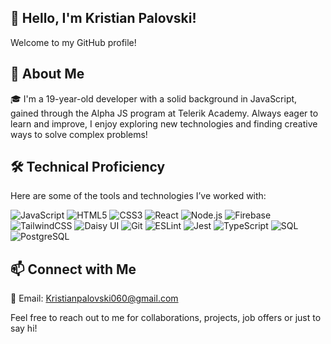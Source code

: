 ## 👋 Hello, I'm Kristian Palovski!


Welcome to my GitHub profile!

## 🚀 About Me

🎓 I'm a 19-year-old developer with a solid background in JavaScript, gained through the Alpha JS program at Telerik Academy. Always eager to learn and improve, I enjoy exploring new technologies and finding creative ways to solve complex problems!



## 🛠️ Technical Proficiency
Here are some of the tools and technologies I’ve worked with:

![JavaScript](https://img.shields.io/badge/-JavaScript-F7DF1E?logo=javascript&logoColor=black&style=flat)
![HTML5](https://img.shields.io/badge/-HTML5-E34F26?logo=html5&logoColor=white&style=flat)
![CSS3](https://img.shields.io/badge/-CSS3-1572B6?logo=css3&logoColor=white&style=flat)
![React](https://img.shields.io/badge/-React-61DAFB?logo=react&logoColor=black&style=flat)
![Node.js](https://img.shields.io/badge/-Node.js-339933?logo=nodedotjs&logoColor=white&style=flat)
![Firebase](https://img.shields.io/badge/-Firebase-FFCA28?logo=firebase&logoColor=black&style=flat)
![TailwindCSS](https://img.shields.io/badge/-TailwindCSS-38B2AC?logo=tailwind-css&logoColor=white&style=flat)
![Daisy UI](https://img.shields.io/badge/-Daisy%20UI-5A0EF8?logo=tailwind-css&logoColor=white&style=flat)
![Git](https://img.shields.io/badge/-Git-F05032?logo=git&logoColor=white&style=flat)
![ESLint](https://img.shields.io/badge/-ESLint-4B32C3?logo=eslint&logoColor=white&style=flat)
![Jest](https://img.shields.io/badge/-Jest-C21325?logo=jest&logoColor=white&style=flat)
![TypeScript](https://img.shields.io/badge/-TypeScript-3178C6?logo=typescript&logoColor=white&style=flat)
![SQL](https://img.shields.io/badge/-SQL-00758F?logo=sqlite&logoColor=white&style=flat)
![PostgreSQL](https://img.shields.io/badge/-PostgreSQL-4169E1?logo=postgresql&logoColor=white&style=flat)



## 📫 Connect with Me


📧 Email: Kristianpalovski060@gmail.com

Feel free to reach out to me for collaborations, projects, job offers or just to say hi!
